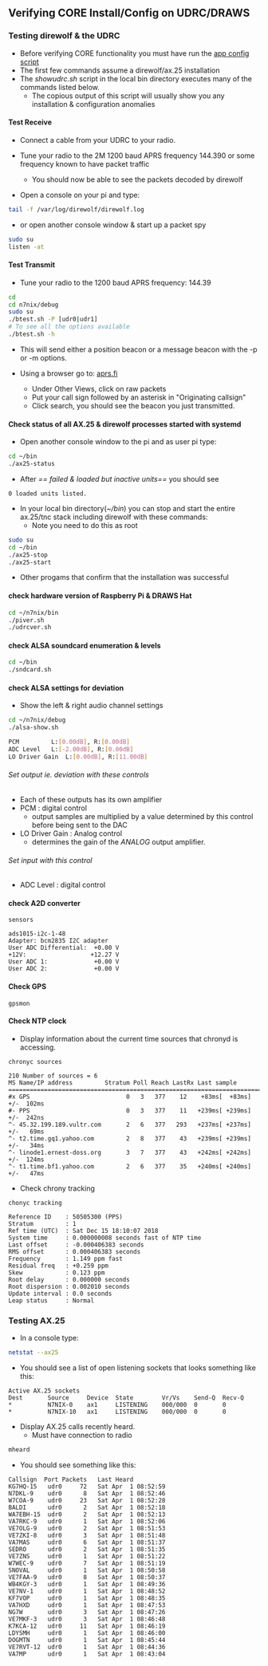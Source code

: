 ## Verifying CORE Install/Config on UDRC/DRAWS
### Testing direwolf & the UDRC

* Before verifying CORE functionality you must have run the [app config script](https://github.com/nwdigitalradio/n7nix/blob/master/DRAWS_CONFIG.md)
* The first few commands assume a direwolf/ax.25 installation
* The _showudrc.sh_ script in the local bin directory executes many of the commands listed below.
  * The copious output of this script will usually show you any installation & configuration anomalies


#### Test Receive

* Connect a cable from your UDRC to your radio.
* Tune your radio to the 2M 1200 baud APRS frequency 144.390 or some frequency known to have packet traffic
  * You should now be able to see the packets decoded by direwolf

* Open a console on your pi and type:
```bash
tail -f /var/log/direwolf/direwolf.log
```

* or open another console window & start up a packet spy

```bash
sudo su
listen -at
```

#### Test Transmit

* Tune your radio to the 1200 baud APRS frequency: 144.39
```bash
cd
cd n7nix/debug
sudo su
./btest.sh -P [udr0|udr1]
# To see all the options available
./btest.sh -h
```

* This will send either a position beacon or a message beacon
with the -p or -m options.

* Using a browser go to: [aprs.fi](https://aprs.fi/)
  * Under Other Views, click on raw packets
  * Put your call sign followed by an asterisk in "Originating callsign"
  * Click search, you should see the beacon you just transmitted.

#### Check status of all AX.25 & direwolf processes started with systemd

* Open another console window to the pi and as user pi type:
```bash
cd ~/bin
./ax25-status
```
* After _== failed & loaded but inactive units==_ you should see
```
0 loaded units listed.
```

* In your local bin directory(_~/bin_) you can stop and start the entire ax.25/tnc
stack including direwolf with these commands:
  * Note you need to do this as root

```bash
sudo su
cd ~/bin
./ax25-stop
./ax25-start
```

* Other progams that confirm that the installation was successful

#### check hardware version of Raspberry Pi & DRAWS Hat

```bash
cd ~/n7nix/bin
./piver.sh
./udrcver.sh
```

#### check ALSA soundcard enumeration & levels

```bash
cd ~/bin
./sndcard.sh
```

#### check ALSA settings for deviation

* Show the left & right audio channel settings

```bash
cd ~/n7nix/debug
./alsa-show.sh

PCM	        L:[0.00dB], R:[0.00dB]
ADC Level	L:[-2.00dB], R:[0.00dB]
LO Driver Gain  L:[0.00dB], R:[11.00dB]
```
###### Set output ie. deviation with these controls
* Each of these outputs has its own amplifier
* PCM : digital control
  * output samples are multiplied by a value determined by this control before being sent to the DAC
* LO Driver Gain : Analog control
  * determines the gain of the *ANALOG* output amplifier.

###### Set input with this control
* ADC Level : digital control

#### check A2D converter

```
sensors
```
```
ads1015-i2c-1-48
Adapter: bcm2835 I2C adapter
User ADC Differential:  +0.00 V
+12V:                  +12.27 V
User ADC 1:             +0.00 V
User ADC 2:             +0.00 V
```

#### Check GPS

```
gpsmon
```

#### Check NTP clock
* Display information about the current time sources that chronyd is accessing.
```
chronyc sources
```
```
210 Number of sources = 6
MS Name/IP address         Stratum Poll Reach LastRx Last sample
===============================================================================
#x GPS                           0   3   377    12    +83ms[  +83ms] +/-  102ms
#- PPS                           0   3   377    11   +239ms[ +239ms] +/-  242ns
^- 45.32.199.189.vultr.com       2   6   377   293   +237ms[ +237ms] +/-   69ms
^- t2.time.gq1.yahoo.com         2   8   377    43   +239ms[ +239ms] +/-   34ms
^- linode1.ernest-doss.org       3   7   377    43   +242ms[ +242ms] +/-  124ms
^- t1.time.bf1.yahoo.com         2   6   377    35   +240ms[ +240ms] +/-   47ms
```
* Check chrony tracking
```
chonyc tracking
```
```
Reference ID    : 50505300 (PPS)
Stratum         : 1
Ref time (UTC)  : Sat Dec 15 18:10:07 2018
System time     : 0.000000008 seconds fast of NTP time
Last offset     : -0.000406383 seconds
RMS offset      : 0.000406383 seconds
Frequency       : 1.149 ppm fast
Residual freq   : +0.259 ppm
Skew            : 0.123 ppm
Root delay      : 0.000000 seconds
Root dispersion : 0.002010 seconds
Update interval : 0.0 seconds
Leap status     : Normal
```

### Testing AX.25

* In a console type:
```bash
netstat --ax25
```
* You should see a list of open listening sockets that looks something like this:
```
Active AX.25 sockets
Dest       Source     Device  State        Vr/Vs    Send-Q  Recv-Q
*          N7NIX-0    ax1     LISTENING    000/000  0       0
*          N7NIX-10   ax1     LISTENING    000/000  0       0
```

* Display AX.25 calls recently heard.
  * Must have connection to radio

```bash
mheard
```
* You should see something like this:
```
Callsign  Port Packets   Last Heard
KG7HQ-15   udr0     72   Sat Apr  1 08:52:59
N7DKL-9    udr0      8   Sat Apr  1 08:52:46
W7COA-9    udr0     23   Sat Apr  1 08:52:28
BALDI      udr0      2   Sat Apr  1 08:52:18
WA7EBH-15  udr0      2   Sat Apr  1 08:52:13
VA7RKC-9   udr0      1   Sat Apr  1 08:52:06
VE7OLG-9   udr0      2   Sat Apr  1 08:51:53
VE7ZKI-8   udr0      3   Sat Apr  1 08:51:48
VA7MAS     udr0      6   Sat Apr  1 08:51:37
SEDRO      udr0      2   Sat Apr  1 08:51:35
VE7ZNS     udr0      1   Sat Apr  1 08:51:22
W7WEC-9    udr0      7   Sat Apr  1 08:51:19
SNOVAL     udr0      1   Sat Apr  1 08:50:58
VE7FAA-9   udr0      8   Sat Apr  1 08:50:37
WB4KGY-3   udr0      1   Sat Apr  1 08:49:36
VE7NV-1    udr0      1   Sat Apr  1 08:48:52
KF7VOP     udr0      1   Sat Apr  1 08:48:35
VA7HXD     udr0      1   Sat Apr  1 08:47:53
NG7W       udr0      3   Sat Apr  1 08:47:26
VE7MKF-3   udr0      3   Sat Apr  1 08:46:48
K7KCA-12   udr0     11   Sat Apr  1 08:46:19
LDYSMH     udr0      1   Sat Apr  1 08:46:00
DOGMTN     udr0      1   Sat Apr  1 08:45:44
VE7RVT-12  udr0      1   Sat Apr  1 08:44:36
VA7MP      udr0      1   Sat Apr  1 08:43:04
```
